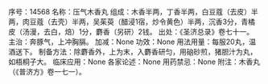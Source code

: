 序号：14568
名称：压气木香丸
组成：木香半两，丁香半两，白豆蔻（去皮）半两，肉豆蔻（去壳）半两，吴茱萸（醋浸1宿，炒令黄色）半两，沉香3分，青橘皮（汤漫，去白，焙）1分，麝香（另研）2钱。
出处：《圣济总录》卷七十一。
主治：奔豚气，上冲胸膈。
加减：None
功效：None
用法用量：每服20丸，温酒送下。
制备方法：除麝香外，上为末，入麝香研匀，用硇砂煎，猪胆汁为丸，如梧桐子大。
临床应用：None
各家论述：None
用药禁忌：None
附注：木香丸（《普济方》卷一七一）。
